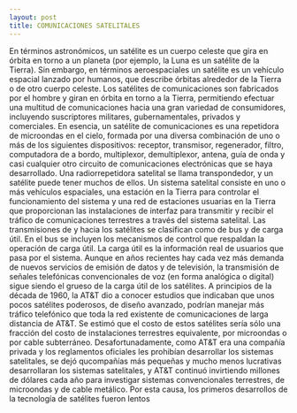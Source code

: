 ```yaml
---
layout: post
title: COMUNICACIONES SATELITALES
---
```


En términos astronómicos, un satélite es un cuerpo celeste que gira en órbita en torno a un planeta (por ejemplo, la Luna es un satélite de la Tierra). Sin embargo, en términos aeroespaciales
un satélite es un vehículo espacial lanzado por humanos, que describe órbitas alrededor de la
Tierra o de otro cuerpo celeste. Los satélites de comunicaciones son fabricados por el hombre y
giran en órbita en torno a la Tierra, permitiendo efectuar una multitud de comunicaciones hacia
una gran variedad de consumidores, incluyendo suscriptores militares, gubernamentales, privados y comerciales.
En esencia, un satélite de comunicaciones es una repetidora de microondas en el cielo,
formada por una diversa combinación de uno o más de los siguientes dispositivos: receptor, transmisor, regenerador, filtro, computadora de a bordo, multiplexor, demultiplexor, antena, guía de
onda y casi cualquier otro circuito de comunicaciones electrónicas que se haya desarrollado.
Una radiorrepetidora satelital se llama transpondedor, y un satélite puede tener muchos de
ellos. Un sistema satelital consiste en uno o más vehículos espaciales, una estación en la Tierra
para controlar el funcionamiento del sistema y una red de estaciones usuarias en la Tierra que proporcionan las instalaciones de interfaz para transmitir y recibir el tráfico de comunicaciones
terrestres a través del sistema satelital.
Las transmisiones de y hacia los satélites se clasifican como de bus y de carga útil. En el
bus se incluyen los mecanismos de control que respaldan la operación de carga útil. La carga útil
es la información real de usuarios que pasa por el sistema. Aunque en años recientes hay cada
vez más demanda de nuevos servicios de emisión de datos y de televisión, la transmisión de señales telefónicas convencionales de voz (en forma analógica o digital) sigue siendo el grueso de
la carga útil de los satélites.
A principios de la década de 1960, la AT&T dio a conocer estudios que indicaban que
unos pocos satélites poderosos, de diseño avanzado, podrían manejar más tráfico telefónico
que toda la red existente de comunicaciones de larga distancia de AT&T. Se estimó que el costo de estos satélites sería sólo una fracción del costo de instalaciones terrestres equivalente, por
microondas o por cable subterráneo. Desafortunadamente, como AT&T era una compañía privada y los reglamentos oficiales les prohibían desarrollar los sistemas satelitales, se dejó qucompañías más pequeñas y mucho menos lucrativas desarrollaran los sistemas satelitales, y
AT&T continuó invirtiendo millones de dólares cada año para investigar sistemas convencionales terrestres, de microondas y de cable metálico. Por esta causa, los primeros desarrollos de la tecnología de satélites fueron lentos